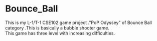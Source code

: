 # Bounce_Ball
This is my L-1/T-1 CSE102 game project ."PoP Odyssey" of Bounce Ball category .This is basically a bubble shooter game.<br>
This game has three level with increasing difficulties.
